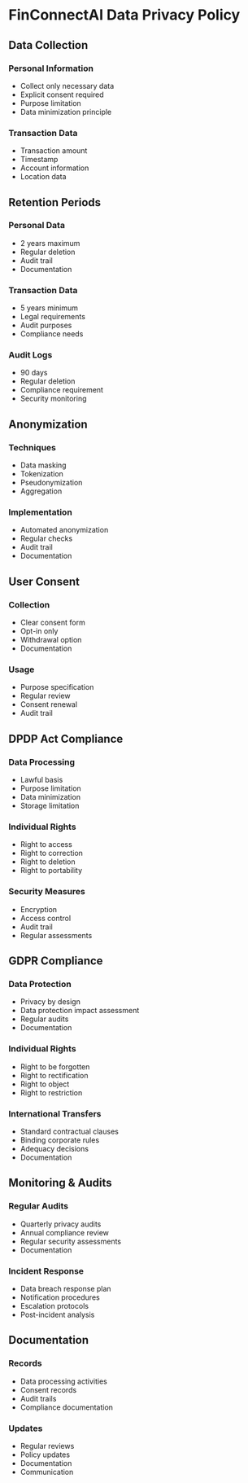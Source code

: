 # FinConnectAI Data Privacy Policy

## Data Collection

### Personal Information
- Collect only necessary data
- Explicit consent required
- Purpose limitation
- Data minimization principle

### Transaction Data
- Transaction amount
- Timestamp
- Account information
- Location data

## Retention Periods

### Personal Data
- 2 years maximum
- Regular deletion
- Audit trail
- Documentation

### Transaction Data
- 5 years minimum
- Legal requirements
- Audit purposes
- Compliance needs

### Audit Logs
- 90 days
- Regular deletion
- Compliance requirement
- Security monitoring

## Anonymization

### Techniques
- Data masking
- Tokenization
- Pseudonymization
- Aggregation

### Implementation
- Automated anonymization
- Regular checks
- Audit trail
- Documentation

## User Consent

### Collection
- Clear consent form
- Opt-in only
- Withdrawal option
- Documentation

### Usage
- Purpose specification
- Regular review
- Consent renewal
- Audit trail

## DPDP Act Compliance

### Data Processing
- Lawful basis
- Purpose limitation
- Data minimization
- Storage limitation

### Individual Rights
- Right to access
- Right to correction
- Right to deletion
- Right to portability

### Security Measures
- Encryption
- Access control
- Audit trail
- Regular assessments

## GDPR Compliance

### Data Protection
- Privacy by design
- Data protection impact assessment
- Regular audits
- Documentation

### Individual Rights
- Right to be forgotten
- Right to rectification
- Right to object
- Right to restriction

### International Transfers
- Standard contractual clauses
- Binding corporate rules
- Adequacy decisions
- Documentation

## Monitoring & Audits

### Regular Audits
- Quarterly privacy audits
- Annual compliance review
- Regular security assessments
- Documentation

### Incident Response
- Data breach response plan
- Notification procedures
- Escalation protocols
- Post-incident analysis

## Documentation

### Records
- Data processing activities
- Consent records
- Audit trails
- Compliance documentation

### Updates
- Regular reviews
- Policy updates
- Documentation
- Communication
